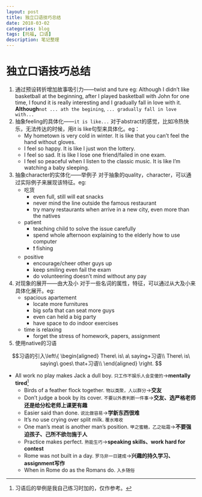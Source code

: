 ```yaml
---
layout: post
title: 独立口语技巧总结
date: 2018-03-02
categories: blog
tags: [托福, 口语]
description: 笔记整理
---
```

# 独立口语技巧总结
1. 通过预设转折增加故事吸引力——twist and ture
	eg: Although I didn’t like basketball at the beginning, after I played basketball with John for one time, I found it is really interesting and I gradually fall in love with it.
	**Although**`not ... ath the begining`, `... gradually fall in love with...`
2. 抽象feeling的具体化——`it is like...`
	对于abstract的感觉，比如冷热快乐，无法传达的时候，用it is like句型来具体化。eg：
	- My hometown is very cold in winter. It is like that you can’t feel the hand without gloves.
	- I feel so happy. It is like I just won the lottery.
	- I feel so sad. It is like I lose one friend/failed in one exam.
	- I feel so peaceful when I listen to the classic music. It is like I’m watching a baby sleeping.
3. 抽象character的实体化——举例子
	对于抽象的quality，character，可以通过实际例子来展现该特征。eg:
	- 吃货
		- even full, still will eat snacks
		- never mind the line outside the famous restaurant
		- try many restaurants when arrive in a new city, even more than the natives
	- patient
		- teaching child to solve the issue carefully
		- spend whole afternoon explaining to the elderly how to use computer
		- ❗️ fishing
	- positive
		- encourage/cheer other guys up
		- keep smiling even fail the exam
		- do volunteering doesn’t mind without any pay
4. 对现象的展开——由大及小
	对于一些名词的属性，特征，可以通过从大及小来具体化展开。eg:
	- spacious apartement
		- locate more furnitures
		- big sofa that can seat more guys
		- even can held a big party
		- have space to do indoor exercises
	- time is relaxing
		- forget the stress of homework, papers, assignment
5. 使用native的习语
<script type="text/x-mathjax-config">
MathJax.Hub.Config({tex2jax: {inlineMath:[['$','$']]}});
</script>
<script type="text/javascript" src="http://cdn.mathjax.org/mathjax/latest/MathJax.js?config=TeX-AMS-MML_HTMLorMML"></script>
$$习语的引入\left\{
\begin{aligned}
There\ is\ a\ saying+习语\\
There\ is\ saying\ goes\ that+习语\\
\end{aligned}
\right.
$$
- All work no play makes Jack a dull boy. `只工作不娱乐人会变傻的`→**mentally tired**[^1]
	- Birds of a feather flock together. `物以类聚，人以群分`→**交友**
	- Don’t judge a book by its cover. `不要以外表判断一件事`→**交友、选严格老师还是给分松老师上课更有趣**
	- Easier said than done. `说比做容易`→**学新东西很难**
	- It’s no use crying over split milk. `覆水难收`
	- One man’s meat is another man’s position. `甲之蜜糖，乙之砒霜`→**不要强迫孩子、己所不欲勿施于人**
	- Practice makes perfect. `熟能生巧`→**speaking skills、work hard for contest**
	- Rome was not built in a day. `罗马非一日建成`→**兴趣的持久学习、assignment写作**
	- When in Rome do as the Romans do. `入乡随俗`

[^1]:	习语后的举例是我自己练习时加的，仅作参考。
